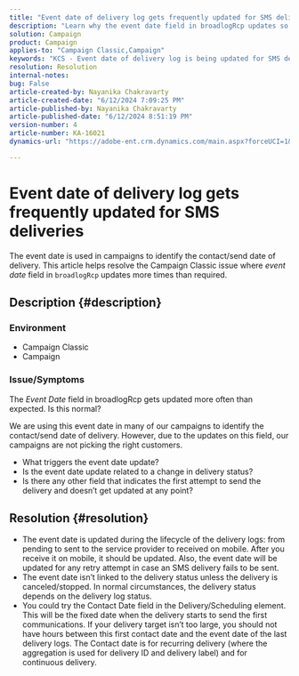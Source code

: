 ```yaml
---
title: "Event date of delivery log gets frequently updated for SMS deliveries"
description: "Learn why the event date field in broadlogRcp updates so frequently, leading to campaigns not picking the right customers."
solution: Campaign
product: Campaign
applies-to: "Campaign Classic,Campaign"
keywords: "KCS - Event date of delivery log is being updated for SMS deliveries."
resolution: Resolution
internal-notes: 
bug: False
article-created-by: Nayanika Chakravarty
article-created-date: "6/12/2024 7:09:25 PM"
article-published-by: Nayanika Chakravarty
article-published-date: "6/12/2024 8:51:19 PM"
version-number: 4
article-number: KA-16021
dynamics-url: "https://adobe-ent.crm.dynamics.com/main.aspx?forceUCI=1&pagetype=entityrecord&etn=knowledgearticle&id=f6d39f42-ef28-ef11-840a-000d3a3764e0"

---
```

# Event date of delivery log gets frequently updated for SMS deliveries


The event date is used in campaigns to identify the contact/send date of delivery. This article helps resolve the Campaign Classic issue where *event date* field in `broadlogRcp` updates more times than required.

## Description {#description}


### <b>Environment</b>

- Campaign Classic
- Campaign


### <b>Issue/Symptoms</b>

The *Event Date* field in broadlogRcp gets updated more often than expected. Is this normal?

 We are using this event date in many of our campaigns to identify the contact/send date of delivery. However, due to the updates on this field, our campaigns are not picking the right customers.

- What triggers the event date update?
- Is the event date update related to a change in delivery status?
- Is there any other field that indicates the first attempt to send the delivery and doesn’t get updated at any point?

    



## Resolution {#resolution}


- The event date is updated during the lifecycle of the delivery logs: from pending to sent to the service provider to received on mobile. After you receive it on mobile, it should be updated. Also, the event date will be updated for any retry attempt in case an SMS delivery fails to be sent.
- The event date isn’t linked to the delivery status unless the delivery is canceled/stopped. In normal circumstances, the delivery status depends on the delivery log status.
- You could try the Contact Date field in the Delivery/Scheduling element. This will be the fixed date when the delivery starts to send the first communications. If your delivery target isn’t too large, you should not have hours between this first contact date and the event date of the last delivery logs. The Contact date is for recurring delivery (where the aggregation is used for delivery ID and delivery label) and for continuous delivery.

